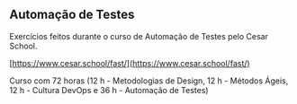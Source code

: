 ## Automação de Testes

Exercícios feitos durante o curso de Automação de Testes pelo Cesar School.

[https://www.cesar.school/fast/](https://www.cesar.school/fast/)

Curso com 72 horas (12 h - Metodologias de Design, 12 h - Métodos Ágeis, 12 h - Cultura DevOps e 36 h - Automação de Testes)